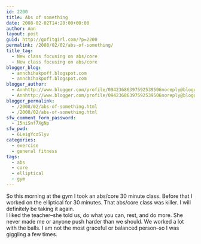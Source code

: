 ```yaml
---
id: 2200
title: Abs of something
date: 2008-02-02T14:20:00+00:00
author: Ann
layout: post
guid: http://gofitgirl.com/?p=2200
permalink: /2008/02/02/abs-of-something/
title_tag:
  - New class focusing on abs/core
  - New class focusing on abs/core
blogger_blog:
  - annchihakpoff.blogspot.com
  - annchihakpoff.blogspot.com
blogger_author:
  - Annhttp://www.blogger.com/profile/09423686397592539506noreply@blogger.com
  - Annhttp://www.blogger.com/profile/09423686397592539506noreply@blogger.com
blogger_permalink:
  - /2008/02/abs-of-something.html
  - /2008/02/abs-of-something.html
sfw_comment_form_password:
  - 15niSnf7XgNp
sfw_pwd:
  - 6LeigYcoSlyv
categories:
  - exercise
  - general fitness
tags:
  - abs
  - core
  - elliptical
  - gym
---
```

So this morning at the gym I took an abs/core 30 minute class. Before that I worked on the elliptical for 30 minutes. That abs/core class was killer. I will definitely be taking it again.  
I liked the teacher&#8211;she told us, do what you can, rest, and do more. She never made me or anyone push harder than we should. We worked a lot with the balls. I am not the most graceful or balanced person&#8211;so I was giggling a few times.